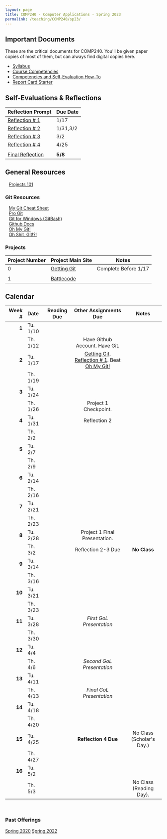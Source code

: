 ```yaml
---
layout: page
title: COMP240 - Computer Applications - Spring 2023
permalink: /teaching/COMP240/sp23/
---
```


## Important Documents

These are the critical documents for COMP240.  You'll be given paper copies of most of them, but can always find digital copies here.

* [Syllabus](/teaching/COMP240/sp23/comp240-syllabus.pdf)
* [Course Competencies](/teaching/COMP240/sp23/COMP240-Competencies.pdf)
* [Competencies and Self-Evaluation How-To](/teaching/ungrading/howto)
* [Report Card Starter](/teaching/COMP240/sp23/COMP240-ReportCardStarter.docx)

## Self-Evaluations & Reflections

| Reflection Prompt | Due Date |
| :--- | :--- |
| [Reflection \# 1](/teaching/ungrading/letter1) | 1/17 |
| [Reflection \# 2](/teaching/ungrading/letter2) | 1/31,3/2 |
| [Reflection \# 3](/teaching/ungrading/letter3) | 3/2 |
| [Reflection \# 4](/teaching/ungrading/letter4) | 4/25 |
|                                                  |    |
| [Final Reflection](/teaching/ungrading/letter5) | **5/8** |



## General Resources

&nbsp;&nbsp;&nbsp;[Projects 101](/teaching/COMP240/resources/projects101)<br>

### Git Resources
&nbsp;&nbsp;&nbsp;[My Git Cheat Sheet](/blog/2020/01/YAGCS)<br>
&nbsp;&nbsp;&nbsp;[Pro Git](https://git-scm.com/book/en/v2)<br>
&nbsp;&nbsp;&nbsp;[Git for Windows (GitBash)](https://gitforwindows.org/)<br>
&nbsp;&nbsp;&nbsp;[Github Docs](https://docs.github.com/en)<br>
&nbsp;&nbsp;&nbsp;[Oh My Git!](https://ohmygit.org/)<br>
&nbsp;&nbsp;&nbsp;[Oh Shit, Git!?!](https://ohshitgit.com/)<br>

### Projects

| Project Number | Project Main Site | Notes |
| --- | --- | --- |
| 0 | [Getting Git](/teaching/COMP240/sp23/projects/getgit) | Complete Before 1/17 |
| |  |  |
| 1 | [Battlecode](/teaching/COMP240/sp23/projects/battlecode/) | |


## Calendar

|Week \# | Date | Reading Due | Other Assignments Due | Notes |
| --: | :-- | :---: | :---: | :--: |
| **1** | Tu. 1/10 | | |
| | Th. 1/12 |  | Have Github Account. Have Git.  | |
| **2** | Tu. 1/17 | | [Getting Git](/teaching/COMP240/sp23/projects/getgit). [Reflection \# 1](/teaching/ungrading/letter1). Beat [Oh My Git!](https://ohmygit.org/) | |
| | Th. 1/19  |  | | |
| **3** | Tu. 1/24  | | | |
| | Th. 1/26  |  | Project 1 Checkpoint.  | |
| **4** | Tu. 1/31  | |Reflection 2 | |
| | Th. 2/2 |  | | |
| **5** | Tu. 2/7  | | |  |
| | Th. 2/9  | | | |
| **6** | Tu. 2/14  | | |  |
| | Th. 2/16  | | | |
| **7** | Tu. 2/21 |  | | |
| | Th. 2/23 |  | | |
| **8** | Tu. 2/28  |  | Project 1 Final Presentation. | |
| | Th. 3/2  | | Reflection 2-3 Due | **No Class** |
| **9** | Tu. 3/14 |  | | |
| | Th. 3/16 | | | |
| **10** | Tu. 3/21 | | |
| | Th. 3/23 | | | |
| **11** | Tu. 3/28 | | *First GoL Presentation* | |
| | Th. 3/30 | | | |
| **12** | Tu. 4/4 |  | | |
| | Th. 4/6 | | *Second GoL Presentation* | |
| **13** | Tu. 4/11 |  | | |
| | Th. 4/13 | | *Final GoL Presentation* | |
| **14** | Tu. 4/18 |  | | |
| | Th. 4/20 | | |  |
| **15** | Tu. 4/25 |  | **Reflection 4 Due** | No Class (Scholar's Day.) |
| | Th. 4/27 | | |  |
| **16** | Tu. 5/2 |  | | |
| | Th. 5/3 | | | No Class (Reading Day).  |

&nbsp;&nbsp;&nbsp;
&nbsp;&nbsp;&nbsp;
&nbsp;&nbsp;&nbsp;
&nbsp;&nbsp;&nbsp;
&nbsp;&nbsp;&nbsp;
&nbsp;&nbsp;&nbsp;
&nbsp;&nbsp;&nbsp;



### Past Offerings

[Spring 2020](/teaching/COMP240/sp20/)
[Spring 2022](/teaching/COMP240/sp22/)
